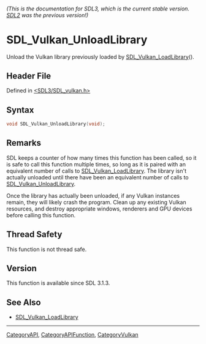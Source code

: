 ###### (This is the documentation for SDL3, which is the current stable version. [SDL2](https://wiki.libsdl.org/SDL2/) was the previous version!)
# SDL_Vulkan_UnloadLibrary

Unload the Vulkan library previously loaded by [SDL_Vulkan_LoadLibrary](SDL_Vulkan_LoadLibrary)().

## Header File

Defined in [<SDL3/SDL_vulkan.h>](https://github.com/libsdl-org/SDL/blob/main/include/SDL3/SDL_vulkan.h)

## Syntax

```c
void SDL_Vulkan_UnloadLibrary(void);
```

## Remarks

SDL keeps a counter of how many times this function has been called, so it
is safe to call this function multiple times, so long as it is paired with
an equivalent number of calls to
[SDL_Vulkan_LoadLibrary](SDL_Vulkan_LoadLibrary). The library isn't
actually unloaded until there have been an equivalent number of calls to
[SDL_Vulkan_UnloadLibrary](SDL_Vulkan_UnloadLibrary).

Once the library has actually been unloaded, if any Vulkan instances
remain, they will likely crash the program. Clean up any existing Vulkan
resources, and destroy appropriate windows, renderers and GPU devices
before calling this function.

## Thread Safety

This function is not thread safe.

## Version

This function is available since SDL 3.1.3.

## See Also

- [SDL_Vulkan_LoadLibrary](SDL_Vulkan_LoadLibrary)

----
[CategoryAPI](CategoryAPI), [CategoryAPIFunction](CategoryAPIFunction), [CategoryVulkan](CategoryVulkan)

